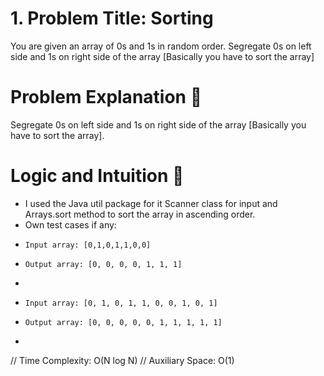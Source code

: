 # 1. Problem Title: Sorting
  You are given an array of 0s and 1s in random order.
Segregate 0s on left side and 1s on right side of the array [Basically you have to sort the array]

# Problem Explanation 🚀
Segregate 0s on left side and 1s on right side of the array [Basically you have to sort the array].  

# Logic and Intuition 🧠

* I used the Java util package for it Scanner class for input and Arrays.sort method to sort the array in ascending order.
* Own test cases if any:
*     Input array: [0,1,0,1,1,0,0]
*     Output array: [0, 0, 0, 0, 1, 1, 1]
*     
*     Input array: [0, 1, 0, 1, 1, 0, 0, 1, 0, 1]
*     Output array: [0, 0, 0, 0, 0, 1, 1, 1, 1, 1]
*     
// Time Complexity: O(N log N)
// Auxiliary Space: O(1)
